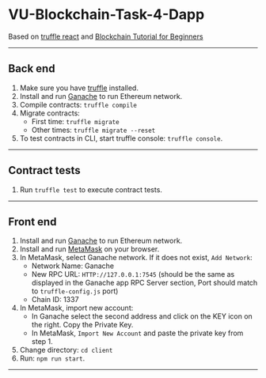 # VU-Blockchain-Task-4-Dapp

Based on [truffle react](https://www.trufflesuite.com/boxes/react) and [Blockchain Tutorial for Beginners](https://www.youtube.com/watch?v=CgXQC4dbGUE)

---

## Back end

1. Make sure you have [truffle](https://www.trufflesuite.com/) installed.
2. Install and run [Ganache](https://www.trufflesuite.com/ganache) to run Ethereum network.
3. Compile contracts: `truffle compile`
4. Migrate contracts:
    - First time: `truffle migrate`
    - Other times: `truffle migrate --reset`
5. To test contracts in CLI, start truffle console: `truffle console`.

---

## Contract tests

1. Run `truffle test` to execute contract tests.

---

## Front end

1. Install and run [Ganache](https://www.trufflesuite.com/ganache) to run Ethereum network.
2. Install and run [MetaMask](https://metamask.io/) on your browser.
3. In MetaMask, select Ganache network. If it does not exist, `Add Network`:
    - Network Name: Ganache
    - New RPC URL: `HTTP://127.0.0.1:7545` (should be the same as displayed in the Ganache app RPC Server section, Port should match to `truffle-config.js` port)
    - Chain ID: 1337
4. In MetaMask, import new account:
    - In Ganache select the second address and click on the KEY icon on the right. Copy the Private Key.
    - In MetaMask, `Import New Account` and paste the private key from step 1.
5. Change directory: `cd client`
6. Run: `npm run start`.

---
